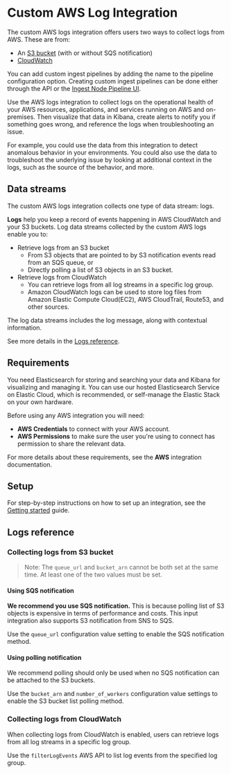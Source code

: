 # Custom AWS Log Integration

The custom AWS logs integration offers users two ways to collect logs from AWS. These are from: 

* An [S3 bucket](https://docs.aws.amazon.com/AmazonS3/latest/userguide/ServerLogs.html) (with or without SQS notification)
* [CloudWatch](https://docs.aws.amazon.com/AmazonCloudWatch/latest/logs/WhatIsCloudWatchLogs.html)

You can add custom ingest pipelines by adding the name to the pipeline configuration option. Creating custom ingest pipelines can be done either through the API or the [Ingest Node Pipeline UI](/app/management/ingest/ingest_pipelines/).

Use the AWS logs integration to collect logs on the operational health of your AWS resources, applications, and services running on AWS and on-premises. Then visualize that data in Kibana, create alerts to notify you if something goes wrong, and reference the logs when troubleshooting an issue.

For example, you could use the data from this integration to detect anomalous behavior in your environments. You could also use the data to troubleshoot the underlying issue by looking at additional context in the logs, such as the source of the behavior, and more.

## Data streams

The custom AWS logs integration collects one type of data stream: logs.

**Logs** help you keep a record of events happening in AWS CloudWatch and your S3 buckets.
Log data streams collected by the custom AWS logs enable you to:

* Retrieve logs from an S3 bucket
  * From S3 objects that are pointed to by S3 notification events read from an SQS queue, or
  * Directly polling a list of S3 objects in an S3 bucket. 
* Retrieve logs from CloudWatch
  * You can retrieve logs from all log streams in a specific log group. 
  * Amazon CloudWatch logs can be used to store log files from Amazon Elastic Compute Cloud(EC2), AWS CloudTrail, Route53, and other sources.



The log data streams includes the log message, along with contextual information.

See more details in the [Logs reference](#logs-reference).

<!-- etc. -->

<!-- Optional notes -->

## Requirements

You need Elasticsearch for storing and searching your data and Kibana for visualizing and managing it.
You can use our hosted Elasticsearch Service on Elastic Cloud, which is recommended, or self-manage the Elastic Stack on your own hardware.

<!-- Other requirements -->

 Before using any AWS integration you will need:

 * **AWS Credentials** to connect with your AWS account.
 * **AWS Permissions** to make sure the user you're using to connect has permission to share the relevant data.

 For more details about these requirements, see the **AWS** integration documentation.

## Setup

<!-- Any prerequisite instructions -->

For step-by-step instructions on how to set up an integration, see the
[Getting started](https://www.elastic.co/guide/en/welcome-to-elastic/current/getting-started-observability.html) guide.

<!-- Additional set up instructions -->

<!-- Repeat for both Logs and Metrics if applicable -->

## Logs reference

### Collecting logs from S3 bucket
> Note: The `queue_url` and `bucket_arn` cannot be both set at the same time. 
> At least one of the two values must be set.

#### Using SQS notification
**We recommend you use SQS notification.** This is because polling list of S3 objects is expensive in terms of performance and costs. This input integration also supports S3 notification from SNS to SQS.

Use the `queue_url` configuration value setting to enable the SQS notification method.
#### Using polling notification
We recommend polling should only be used when no SQS notification can be attached to the S3 buckets. 

Use the `bucket_arn` and `number_of_workers` configuration value settings to enable the S3 bucket list polling method.

### Collecting logs from CloudWatch

When collecting logs from CloudWatch is enabled, users can retrieve logs from 
all log streams in a specific log group.

Use the `filterLogEvents` AWS API to list log events from the specified log group. 
